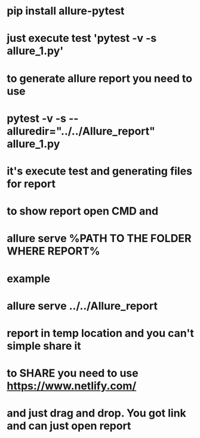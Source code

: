 # pip install allure-pytest
#
# just execute test 'pytest -v -s allure_1.py'
#
# to generate allure report you need to use
# pytest -v -s --alluredir="../../Allure_report" allure_1.py
# it's execute test and generating files for report
#
# to show report open CMD and
# allure serve %PATH TO THE FOLDER WHERE REPORT%
# example
# allure serve ../../Allure_report
#
#
# report in temp location and you can't simple share it
# to SHARE you need to use https://www.netlify.com/
# and just drag and drop. You got link and can just open report